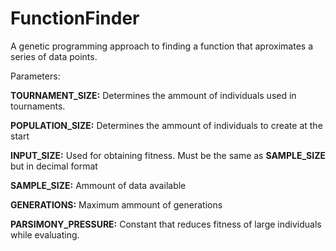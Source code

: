 # FunctionFinder
A genetic programming approach to finding a function that aproximates a series of data points.

Parameters:

**TOURNAMENT_SIZE:** Determines the ammount of individuals used in tournaments.

**POPULATION_SIZE:** Determines the ammount of individuals to create at the start

**INPUT_SIZE:** Used for obtaining fitness. Must be the same as **SAMPLE_SIZE** but in decimal format

**SAMPLE_SIZE:** Ammount of data available

**GENERATIONS:** Maximum ammount of generations

**PARSIMONY_PRESSURE:** Constant that reduces fitness of large individuals while evaluating.
